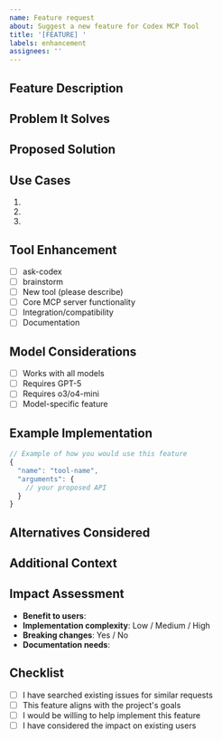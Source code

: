 ```yaml
---
name: Feature request
about: Suggest a new feature for Codex MCP Tool
title: '[FEATURE] '
labels: enhancement
assignees: ''
---
```


## Feature Description
<!-- Clear description of the feature you'd like to see -->

## Problem It Solves
<!-- What problem or limitation does this feature address? -->

## Proposed Solution
<!-- How do you envision this feature working? -->

## Use Cases
<!-- Specific examples of how this feature would be used -->
1. 
2. 
3. 

## Tool Enhancement
<!-- Which tool(s) would this feature affect? -->
- [ ] ask-codex
- [ ] brainstorm
- [ ] New tool (please describe)
- [ ] Core MCP server functionality
- [ ] Integration/compatibility
- [ ] Documentation

## Model Considerations
<!-- Would this feature require specific models? -->
- [ ] Works with all models
- [ ] Requires GPT-5
- [ ] Requires o3/o4-mini
- [ ] Model-specific feature

## Example Implementation
```javascript
// Example of how you would use this feature
{
  "name": "tool-name",
  "arguments": {
    // your proposed API
  }
}
```

## Alternatives Considered
<!-- Have you considered other solutions or workarounds? -->

## Additional Context
<!-- Any other context, mockups, or examples -->

## Impact Assessment
- **Benefit to users**: 
- **Implementation complexity**: Low / Medium / High
- **Breaking changes**: Yes / No
- **Documentation needs**: 

## Checklist
- [ ] I have searched existing issues for similar requests
- [ ] This feature aligns with the project's goals
- [ ] I would be willing to help implement this feature
- [ ] I have considered the impact on existing users